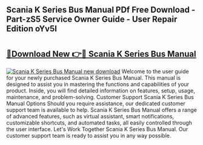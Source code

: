 ## Scania K Series Bus Manual PDf Free Download - Part-zS5 Service Owner Guide - User Repair Edition oYv5I

# <h2><a href="http://bc81613.oget.top/?id=Scania+K+Series+Bus+Manual">🔗Download New 👉🔴 Scania K Series Bus Manual</a></h2>

[![Scania K Series Bus Manual new download](https://i.imgur.com/5g1atiW.png)](http://bc81613.oget.top/?id=Scania+K+Series+Bus+Manual)
Welcome to the user guide for your newly purchased Scania K Series Bus Manual. This manual is designed to assist you in mastering the functions and capabilities of your product. Inside, you will find detailed information on features, setup, usage, maintenance, and problem-solving. Customer Support Scania K Series Bus Manual Options Should you require assistance, our dedicated customer support team is available to help. Scania K Series Bus Manual offers a range of advanced features, such as virtual assistant, smart notifications, customizable shortcuts, and automated tasks, all easily controlled through the user interface. Let's Work Together Scania K Series Bus Manual. Our customer support team is ready to assist you in any way possible.
